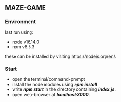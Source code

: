 ## MAZE-GAME

### Environment

last run using:

-   node v16.14.0
-   npm v8.5.3

these can be installed by visiting https://nodejs.org/en/.

### Start

-   open the terminal/command-prompt
-   install the node modules using **_npm install_**
-   write **_npm start_** in the directory containing **_index.js_**.
-   open web-browser at **_localhost:3000_**.

